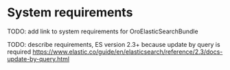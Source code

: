 System requirements
===================

TODO: add link to system requirements for OroElasticSearchBundle

TODO: describe requirements, ES version 2.3+ because update by query is required 
https://www.elastic.co/guide/en/elasticsearch/reference/2.3/docs-update-by-query.html

